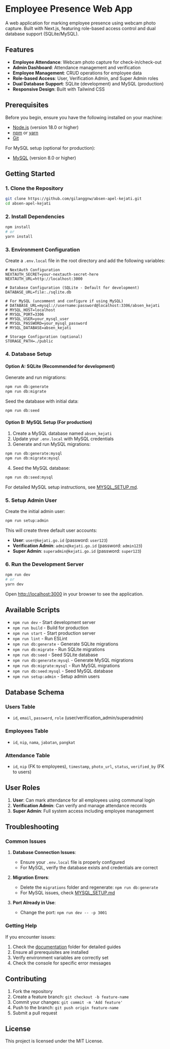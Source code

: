 # Employee Presence Web App

A web application for marking employee presence using webcam photo capture. Built with Next.js, featuring role-based access control and dual database support (SQLite/MySQL).

## Features

- **Employee Attendance**: Webcam photo capture for check-in/check-out
- **Admin Dashboard**: Attendance management and verification
- **Employee Management**: CRUD operations for employee data
- **Role-based Access**: User, Verification Admin, and Super Admin roles
- **Dual Database Support**: SQLite (development) and MySQL (production)
- **Responsive Design**: Built with Tailwind CSS

## Prerequisites

Before you begin, ensure you have the following installed on your machine:

- [Node.js](https://nodejs.org/) (version 18.0 or higher)
- [npm](https://www.npmjs.com/) or [yarn](https://yarnpkg.com/)
- [Git](https://git-scm.com/)

For MySQL setup (optional for production):
- [MySQL](https://dev.mysql.com/downloads/mysql/) (version 8.0 or higher)

## Getting Started

### 1. Clone the Repository

```bash
git clone https://github.com/gilanggnw/absen-apel-kejati.git
cd absen-apel-kejati
```

### 2. Install Dependencies

```bash
npm install
# or
yarn install
```

### 3. Environment Configuration

Create a `.env.local` file in the root directory and add the following variables:

```env
# NextAuth Configuration
NEXTAUTH_SECRET=your-nextauth-secret-here
NEXTAUTH_URL=http://localhost:3000

# Database Configuration (SQLite - Default for development)
DATABASE_URL=file:./sqlite.db

# For MySQL (uncomment and configure if using MySQL)
# DATABASE_URL=mysql://username:password@localhost:3306/absen_kejati
# MYSQL_HOST=localhost
# MYSQL_PORT=3306
# MYSQL_USER=your_mysql_user
# MYSQL_PASSWORD=your_mysql_password
# MYSQL_DATABASE=absen_kejati

# Storage Configuration (optional)
STORAGE_PATH=./public
```

### 4. Database Setup

#### Option A: SQLite (Recommended for development)

Generate and run migrations:

```bash
npm run db:generate
npm run db:migrate
```

Seed the database with initial data:

```bash
npm run db:seed
```

#### Option B: MySQL Setup (For production)

1. Create a MySQL database named `absen_kejati`
2. Update your `.env.local` with MySQL credentials
3. Generate and run MySQL migrations:

```bash
npm run db:generate:mysql
npm run db:migrate:mysql
```

4. Seed the MySQL database:

```bash
npm run db:seed:mysql
```

For detailed MySQL setup instructions, see [MYSQL_SETUP.md](./documentations/MYSQL_SETUP.md).

### 5. Setup Admin User

Create the initial admin user:

```bash
npm run setup:admin
```

This will create three default user accounts:
- **User**: `user@kejati.go.id` (password: `user123`)
- **Verification Admin**: `admin@kejati.go.id` (password: `admin123`)
- **Super Admin**: `superadmin@kejati.go.id` (password: `super123`)

### 6. Run the Development Server

```bash
npm run dev
# or
yarn dev
```

Open [http://localhost:3000](http://localhost:3000) in your browser to see the application.

## Available Scripts

- `npm run dev` - Start development server
- `npm run build` - Build for production
- `npm run start` - Start production server
- `npm run lint` - Run ESLint
- `npm run db:generate` - Generate SQLite migrations
- `npm run db:migrate` - Run SQLite migrations
- `npm run db:seed` - Seed SQLite database
- `npm run db:generate:mysql` - Generate MySQL migrations
- `npm run db:migrate:mysql` - Run MySQL migrations
- `npm run db:seed:mysql` - Seed MySQL database
- `npm run setup:admin` - Setup admin users

## Database Schema

### Users Table
- `id`, `email`, `password`, `role` (user/verification_admin/superadmin)

### Employees Table
- `id`, `nip`, `nama`, `jabatan`, `pangkat`

### Attendance Table
- `id`, `nip` (FK to employees), `timestamp`, `photo_url`, `status`, `verified_by` (FK to users)

## User Roles

1. **User**: Can mark attendance for all employees using communal login
2. **Verification Admin**: Can verify and manage attendance records
3. **Super Admin**: Full system access including employee management

## Troubleshooting

### Common Issues

1. **Database Connection Issues**:
   - Ensure your `.env.local` file is properly configured
   - For MySQL, verify the database exists and credentials are correct

2. **Migration Errors**:
   - Delete the `migrations` folder and regenerate: `npm run db:generate`
   - For MySQL issues, check [MYSQL_SETUP.md](./documentations/MYSQL_SETUP.md)

3. **Port Already in Use**:
   - Change the port: `npm run dev -- -p 3001`

### Getting Help

If you encounter issues:

1. Check the [documentation](./documentations/) folder for detailed guides
2. Ensure all prerequisites are installed
3. Verify environment variables are correctly set
4. Check the console for specific error messages

## Contributing

1. Fork the repository
2. Create a feature branch: `git checkout -b feature-name`
3. Commit your changes: `git commit -m 'Add feature'`
4. Push to the branch: `git push origin feature-name`
5. Submit a pull request

## License

This project is licensed under the MIT License.